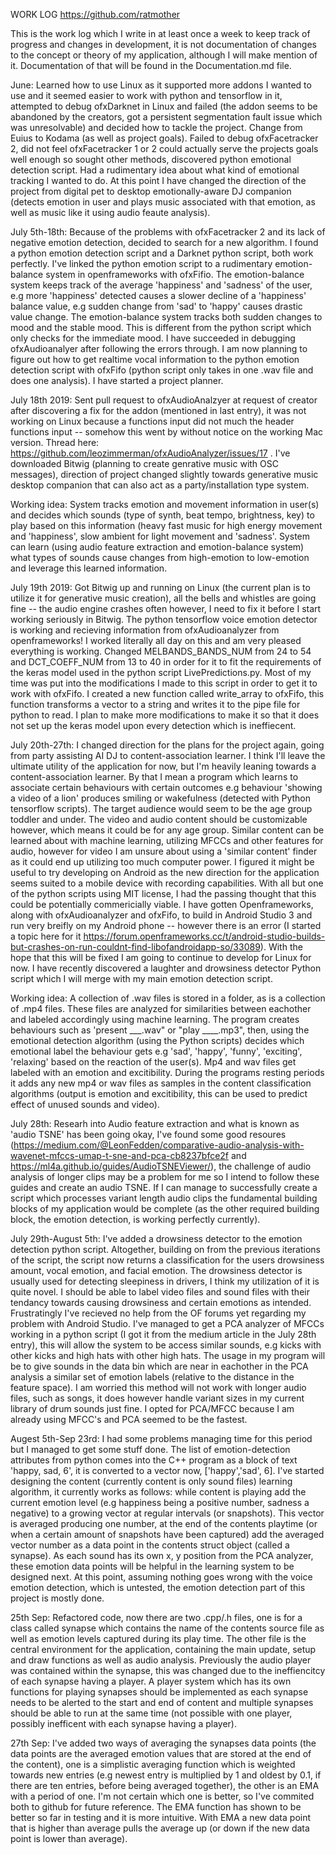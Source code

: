 WORK LOG https://github.com/ratmother

This is the work log which I write in at least once a week to keep track of progress and changes in development, it is not documentation of changes to the concept or theory of my application, although I will make mention of it. Documentation of that will be found in the Documentation.md file. 

June: Learned how to use Linux as it supported more addons I wanted to use and it seemed easier to work with python and tensorflow in it, attempted to debug ofxDarknet in Linux and failed (the addon seems to be abandoned by the creators, got a persistent segmentation fault issue which was unresolvable) and decided how to tackle the project. Change from Euius to Kodama (as well as project goals). Failed to debug ofxFacetracker 2, did not feel ofxFacetracker 1 or 2 could actually serve the projects goals well enough so sought other methods, discovered python emotional detection script. Had a rudimentary idea about what kind of emotional tracking I wanted to do. At this point I have changed the direction of the project from digital pet to desktop emotionally-aware DJ companion (detects emotion in user and plays music associated with that emotion, as well as music like it using audio feaute analysis). 

July 5th-18th: Because of the problems with ofxFacetracker 2 and its lack of negative emotion detection, decided to search for a new algorithm. I found a python emotion detection script and a Darknet python script, both work perfectly. I've linked the python emotion script to a rudimentary emotion-balance system in openframeworks with ofxFifio. The emotion-balance system keeps track of the average 'happiness' and 'sadness' of the user, e.g more 'happiness' detected causes a slower decline of a 'happiness' balance value, e.g sudden change from 'sad' to 'happy' causes drastic value change. The emotion-balance system tracks both sudden changes to mood and the stable mood. This is different from the python script which only checks for the immediate mood. I have succeeded  in debugging ofxAudioanalyer after following the errors through. I am now planning to figure out how to get realtime vocal information to the python emotion detection script with ofxFifo (python script only takes in one .wav file and does one analysis). I have started a project planner.

July 18th 2019: Sent pull request to ofxAudioAnalzyer at request of creator after discovering a fix for the addon (mentioned in last entry), it was not working on Linux because a functions input did not much the header functions input -- somehow this went by without notice on the working Mac version. Thread here: https://github.com/leozimmerman/ofxAudioAnalyzer/issues/17 . I've downloaded Bitwig (planning to create genrative music with OSC messages), direction of project changed slightly towards generative music desktop companion that can also act as a party/installation type system. 

Working idea: System tracks emotion and movement information in user(s) and decides which sounds (type of synth, beat tempo, brightness, key) to play based on this information (heavy fast music for high energy movement and 'happiness', slow ambient for light movement and 'sadness'. System can learn (using audio feature extraction and emotion-balance system) what types of sounds cause changes from high-emotion to low-emotion and leverage this learned information.

July 19th 2019: Got Bitwig up and running on Linux (the current plan is to utilize it for generative music creation), all the bells and whistles are going fine -- the audio engine crashes often however, I need to fix it before I start working seriously in Bitwig. The python tensorflow voice emotion detector is working and recieving information from ofxAudioanalyzer from openframeworks! I worked literally all day on this and am very pleased everything is working. Changed MELBANDS_BANDS_NUM from 24 to 54 and DCT_COEFF_NUM from 13 to 40 in order for it to fit the requirements of the keras model used in the python script LivePredictions.py. Most of my time was put into the modifications I made to this script in order to get it to work with ofxFifo. I created a new function called write_array to ofxFifo, this function transforms a vector<float> to a string and writes it to the pipe file for python to read. I plan to make more modifications to make it so that it does not set up the keras model upon every detection which is ineffiecent. 

July 20th-27th: I changed direction for the plans for the project again, going from party assisting AI DJ to content-association learner. I think I'll leave the ultimate utility of the application for now, but I'm heavily leaning towards a content-association learner. By that I mean a program which learns to associate certain behaviours with certain outcomes e.g behaviour 'showing a video of a lion' produces smiling or wakefulness (detected with Python tensorflow scripts). The target audience would seem to be the age group toddler and under. The video and audio content should be customizable however, which means it could be for any age group. Similar content can be learned about with machine learning, utilizing MFCCs and other features for audio, however for video I am unsure about using a 'similar content' finder as it could end up utilizing too much computer power. I figured it might be useful to try developing on Android as the new direction for the application seems suited to a mobile device with recording capabilities. With all but one of the python scripts using MIT license, I had the passing thought that this could be potentially commericially viable. I have gotten Openframeworks, along with ofxAudioanalyzer and ofxFifo, to build in Android Studio 3 and run very breifly on my Android phone -- however there is an error (I started a topic here for it https://forum.openframeworks.cc/t/android-studio-builds-but-crashes-on-run-couldnt-find-libofandroidapp-so/33089). With the hope that this will be fixed I am going to continue to develop for Linux for now. I have recently discovered a laughter and drowsiness detector Python script which I will merge with my main emotion detection script. 

Working idea: A collection of .wav files is stored in a folder, as is a collection of .mp4 files. These files are analyzed for similarities between eachother and labeled accordingly using machine learning. The program creates behaviours such as 'present ___.wav" or "play ____.mp3", then, using the emotional detection algorithm (using the Python scripts) decides which emotional label the behaviour gets e.g 'sad', 'happy', 'funny', 'exciting', 'relaxing' based on the reaction of the user(s). Mp4 and wav files get labeled with an emotion and excitibility. During the programs resting periods it adds any new mp4 or wav files as samples in the content classification algorithms (output is emotion and excitibility, this can be used to predict effect of unused sounds and video). 

July 28th: Researh into Audio feature extraction and what is known as 'audio TSNE' has been going okay, I've found some good resoures (https://medium.com/@LeonFedden/comparative-audio-analysis-with-wavenet-mfccs-umap-t-sne-and-pca-cb8237bfce2f and https://ml4a.github.io/guides/AudioTSNEViewer/), the challenge of audio analysis of longer clips may be a problem for me so I intend to follow these guides and create an audio TSNE. If I can manage to successfully create a script which processes variant length audio clips the fundamental building blocks of my application would be complete (as the other required building block, the emotion detection, is working perfectly currently). 

July 29th-August 5th: I've added a drowsiness detector to the emotion detection python script. Altogether, building on from the previous iterations of the script, the script now returns a classification for the users drowsiness amount, vocal emotion, and facial emotion. The drowsiness detector is usually used for detecting sleepiness in drivers, I think my utilization of it is quite novel. I should be able to label video files and sound files with their tendancy towards causing drowsiness and certain emotions as intended. Frustratingly I've recieved no help from the OF forums yet regarding my problem with Android Studio. I've managed to get a PCA analyzer of MFCCs working in a python script (I got it from the medium article in the July 28th entry), this will allow the system to be access similar sounds, e.g kicks with other kicks and high hats with other high hats. The usage in my program will be to give sounds in the data bin which are near in eachother in the PCA analysis a similar set of emotion labels (relative to the distance in the feature space). I am worried this method will not work with longer audio files, such as songs, it does however handle variant sizes in my current library of drum sounds just fine. I opted for PCA/MFCC because I am already using MFCC's and PCA seemed to be the fastest.

Augest 5th-Sep 23rd: I had some problems managing time for this period but I managed to get some stuff done. The list of emotion-detection attributes from python comes into the C++ program as a block of text 'happy, sad, 6', it is converted to a vector now, ['happy','sad', 6]. I've started designing the content (currently content is only sound files) learning algorithm, it currently works as follows: while content is playing add the current emotion level (e.g happiness being a positive number, sadness a negative) to a growing vector at regular intervals (or snapshots). This vector is averaged producing one number, at the end of the contents playtime (or when a certain amount of snapshots have been captured) add the averaged vector number as a data point in the contents struct object (called a synapse). As each sound has its own x, y position from the PCA analyzer, these emotion data points will be helpful in the learning system to be designed next. At this point, assuming nothing goes wrong with the voice emotion detection, which is untested, the emotion detection part of this project is mostly done.

25th Sep: Refactored code, now there are two .cpp/.h files, one is for a class called synapse which contains the name of the contents source file as well as emotion levels captured during its play time. The other file is the central environment for the application, containing the main update, setup and draw functions as well as audio analysis. Previously the audio player was contained within the synapse, this was changed due to the ineffiencitcy of each synapse having a player. A player system which has its own functions for playing synapses should be implemented as each synapse needs to be alerted to the start and end of content and multiple synapses should be able to run at the same time (not possible with one player, possibly inefficent with each synapse having a player).

27th Sep: I've added two ways of averaging the synapses data points (the data points are the averaged emotion values that are stored at the end of the content), one is a simplistic averaging function which is weighted towards new entries (e.g newest entry is multiplied by 1 and oldest by 0.1, if there are ten entries, before being averaged together), the other is an EMA with a period of one. I'm not certain which one is better, so I've commited both to github for future reference. The EMA function has shown to be better so far in testing and it is more intuitive. With EMA a new data point that is higher than average pulls the average up (or down if the new data point is lower than average).
